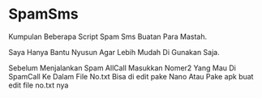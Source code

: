 # SpamSms

Kumpulan Beberapa Script Spam Sms Buatan Para Mastah.

Saya Hanya Bantu Nyusun Agar Lebih Mudah Di Gunakan Saja.

Sebelum Menjalankan Spam AllCall
Masukkan Nomer2 Yang Mau Di SpamCall
Ke Dalam File No.txt Bisa di edit pake Nano
Atau Pake apk buat edit file no.txt nya

